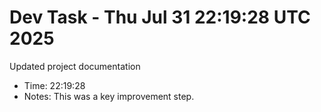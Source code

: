 # Dev Task - Thu Jul 31 22:19:28 UTC 2025
Updated project documentation
- Time: 22:19:28
- Notes: This was a key improvement step.
